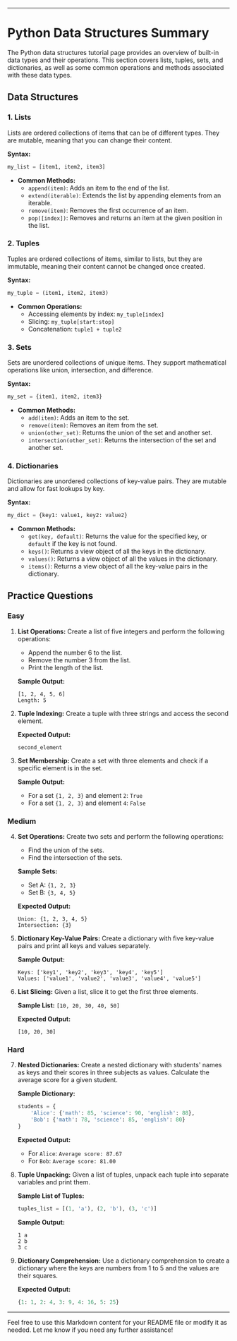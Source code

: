 
---

# Python Data Structures Summary

The Python data structures tutorial page provides an overview of built-in data types and their operations. This section covers lists, tuples, sets, and dictionaries, as well as some common operations and methods associated with these data types.

## Data Structures

### 1. Lists

Lists are ordered collections of items that can be of different types. They are mutable, meaning that you can change their content.

**Syntax:**
```python
my_list = [item1, item2, item3]
```

- **Common Methods:**
  - `append(item)`: Adds an item to the end of the list.
  - `extend(iterable)`: Extends the list by appending elements from an iterable.
  - `remove(item)`: Removes the first occurrence of an item.
  - `pop([index])`: Removes and returns an item at the given position in the list.

### 2. Tuples

Tuples are ordered collections of items, similar to lists, but they are immutable, meaning their content cannot be changed once created.

**Syntax:**
```python
my_tuple = (item1, item2, item3)
```

- **Common Operations:**
  - Accessing elements by index: `my_tuple[index]`
  - Slicing: `my_tuple[start:stop]`
  - Concatenation: `tuple1 + tuple2`

### 3. Sets

Sets are unordered collections of unique items. They support mathematical operations like union, intersection, and difference.

**Syntax:**
```python
my_set = {item1, item2, item3}
```

- **Common Methods:**
  - `add(item)`: Adds an item to the set.
  - `remove(item)`: Removes an item from the set.
  - `union(other_set)`: Returns the union of the set and another set.
  - `intersection(other_set)`: Returns the intersection of the set and another set.

### 4. Dictionaries

Dictionaries are unordered collections of key-value pairs. They are mutable and allow for fast lookups by key.

**Syntax:**
```python
my_dict = {key1: value1, key2: value2}
```

- **Common Methods:**
  - `get(key, default)`: Returns the value for the specified key, or `default` if the key is not found.
  - `keys()`: Returns a view object of all the keys in the dictionary.
  - `values()`: Returns a view object of all the values in the dictionary.
  - `items()`: Returns a view object of all the key-value pairs in the dictionary.

## Practice Questions

### Easy

1. **List Operations:**
   Create a list of five integers and perform the following operations:
   - Append the number 6 to the list.
   - Remove the number 3 from the list.
   - Print the length of the list.

   **Sample Output:**
   ```
   [1, 2, 4, 5, 6]
   Length: 5
   ```

2. **Tuple Indexing:**
   Create a tuple with three strings and access the second element.

   **Expected Output:**
   ```
   second_element
   ```

3. **Set Membership:**
   Create a set with three elements and check if a specific element is in the set.

   **Sample Output:**
   - For a set `{1, 2, 3}` and element `2`: `True`
   - For a set `{1, 2, 3}` and element `4`: `False`

### Medium

4. **Set Operations:**
   Create two sets and perform the following operations:
   - Find the union of the sets.
   - Find the intersection of the sets.

   **Sample Sets:**
   - Set A: `{1, 2, 3}`
   - Set B: `{3, 4, 5}`

   **Expected Output:**
   ```
   Union: {1, 2, 3, 4, 5}
   Intersection: {3}
   ```

5. **Dictionary Key-Value Pairs:**
   Create a dictionary with five key-value pairs and print all keys and values separately.

   **Sample Output:**
   ```
   Keys: ['key1', 'key2', 'key3', 'key4', 'key5']
   Values: ['value1', 'value2', 'value3', 'value4', 'value5']
   ```

6. **List Slicing:**
   Given a list, slice it to get the first three elements.

   **Sample List:** `[10, 20, 30, 40, 50]`

   **Expected Output:**
   ```
   [10, 20, 30]
   ```

### Hard

7. **Nested Dictionaries:**
   Create a nested dictionary with students' names as keys and their scores in three subjects as values. Calculate the average score for a given student.

   **Sample Dictionary:**
   ```python
   students = {
       'Alice': {'math': 85, 'science': 90, 'english': 88},
       'Bob': {'math': 78, 'science': 85, 'english': 80}
   }
   ```

   **Expected Output:**
   - For `Alice`: `Average score: 87.67`
   - For `Bob`: `Average score: 81.00`

8. **Tuple Unpacking:**
   Given a list of tuples, unpack each tuple into separate variables and print them.

   **Sample List of Tuples:**
   ```python
   tuples_list = [(1, 'a'), (2, 'b'), (3, 'c')]
   ```

   **Sample Output:**
   ```
   1 a
   2 b
   3 c
   ```

9. **Dictionary Comprehension:**
   Use a dictionary comprehension to create a dictionary where the keys are numbers from 1 to 5 and the values are their squares.

   **Expected Output:**
   ```python
   {1: 1, 2: 4, 3: 9, 4: 16, 5: 25}
   ```

---

Feel free to use this Markdown content for your README file or modify it as needed. Let me know if you need any further assistance!